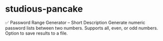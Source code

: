 # studious-pancake
✅ Password Range Generator – Short Description Generate numeric password lists between two numbers. Supports all, even, or odd numbers. Option to save results to a file.
